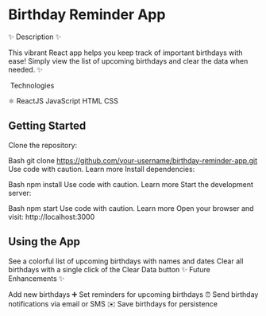 
# Birthday Reminder App

✨ Description ✨

This vibrant React app helps you keep track of important birthdays with ease!  Simply view the list of upcoming birthdays and clear the data when needed. ✨

️ Technologies ️

⚛️ ReactJS
JavaScript
HTML
CSS
## Getting Started

Clone the repository:

Bash
git clone https://github.com/your-username/birthday-reminder-app.git
Use code with caution. Learn more
Install dependencies:

Bash
npm install
Use code with caution. Learn more
Start the development server:

Bash
npm start
Use code with caution. Learn more
Open your browser and visit: http://localhost:3000

## Using the App

See a colorful list of upcoming birthdays with names and dates
Clear all birthdays with a single click of the Clear Data button
✨ Future Enhancements ✨

Add new birthdays ➕
Set reminders for upcoming birthdays ⏰
Send birthday notifications via email or SMS ✉️
Save birthdays for persistence
